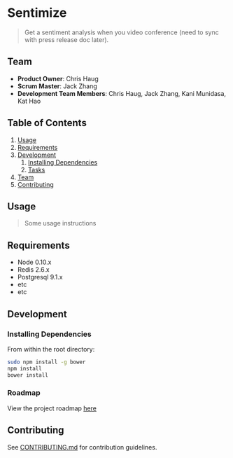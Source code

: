 # Sentimize

> Get a sentiment analysis when you video conference (need to sync with press release doc later).

## Team

  - __Product Owner__: Chris Haug
  - __Scrum Master__: Jack Zhang
  - __Development Team Members__: Chris Haug, Jack Zhang, Kani Munidasa, Kat Hao

## Table of Contents

1. [Usage](#Usage)
1. [Requirements](#requirements)
1. [Development](#development)
    1. [Installing Dependencies](#installing-dependencies)
    1. [Tasks](#tasks)
1. [Team](#team)
1. [Contributing](#contributing)

## Usage

> Some usage instructions

## Requirements

- Node 0.10.x
- Redis 2.6.x
- Postgresql 9.1.x
- etc
- etc

## Development

### Installing Dependencies

From within the root directory:

```sh
sudo npm install -g bower
npm install
bower install
```

### Roadmap

View the project roadmap [here](LINK_TO_PROJECT_ISSUES)


## Contributing

See [CONTRIBUTING.md](CONTRIBUTING.md) for contribution guidelines.
